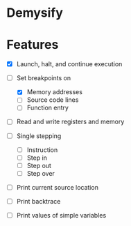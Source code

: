# Demysify

# Features
- [x] Launch, halt, and continue execution
- [ ] Set breakpoints on
  - [x] Memory addresses
  - [ ] Source code lines
  - [ ] Function entry
- [ ] Read and write registers and memory
- [ ] Single stepping
  - [ ] Instruction
  - [ ] Step in
  - [ ] Step out
  - [ ] Step over
- [ ] Print current source location
- [ ] Print backtrace
- [ ] Print values of simple variables


